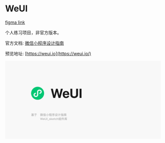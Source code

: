# WeUI

[figma link](https://www.figma.com/file/8XQzgZRGer5bIejFyd9FKY/WeUI?node-id=40%3A808)

个人练习项目，非官方版本。

官方文档: [微信小程序设计指南](https://developers.weixin.qq.com/miniprogram/design/)

预览地址: [https://weui.io](https://weui.io/)

![](../.gitbook/assets/weui.jpg)

